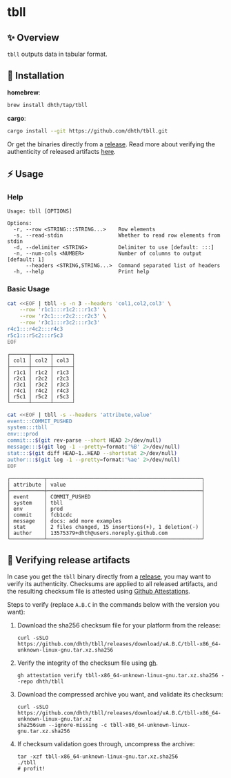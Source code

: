 # tbll

✨ Overview
---

`tbll` outputs data in tabular format.

💾 Installation
---

**homebrew**:

```sh
brew install dhth/tap/tbll
```

**cargo**:

```sh
cargo install --git https://github.com/dhth/tbll.git
```

Or get the binaries directly from a [release][1]. Read more about verifying the
authenticity of released artifacts [here](#-verifying-release-artifacts).

⚡️ Usage
---

### Help

```text
Usage: tbll [OPTIONS]

Options:
  -r, --row <STRING:::STRING...>    Row elements
  -s, --read-stdin                  Whether to read row elements from stdin
  -d, --delimiter <STRING>          Delimiter to use [default: :::]
  -n, --num-cols <NUMBER>           Number of columns to output [default: 1]
      --headers <STRING,STRING...>  Command separated list of headers
  -h, --help                        Print help
```

### Basic Usage

```bash
cat <<EOF | tbll -s -n 3 --headers 'col1,col2,col3' \
    --row 'r1c1:::r1c2:::r1c3' \
    --row 'r2c1:::r2c2:::r2c3' \
    --row 'r3c1:::r3c2:::r3c3'
r4c1:::r4c2:::r4c3
r5c1:::r5c2:::r5c3
EOF
```

```text
┌──────┬──────┬──────┐
│ col1 │ col2 │ col3 │
├──────┼──────┼──────┤
│ r1c1 │ r1c2 │ r1c3 │
│ r2c1 │ r2c2 │ r2c3 │
│ r3c1 │ r3c2 │ r3c3 │
│ r4c1 │ r4c2 │ r4c3 │
│ r5c1 │ r5c2 │ r5c3 │
└──────┴──────┴──────┘
```

```bash
cat <<EOF | tbll -s --headers 'attribute,value'
event:::COMMIT_PUSHED
system:::tbll
env:::prod
commit:::$(git rev-parse --short HEAD 2>/dev/null)
message:::$(git log -1 --pretty=format:'%B' 2>/dev/null)
stat:::$(git diff HEAD~1..HEAD --shortstat 2>/dev/null)
author:::$(git log -1 --pretty=format:'%ae' 2>/dev/null)
EOF
```

```text
┌───────────┬──────────────────────────────────────────────────┐
│ attribute │ value                                            │
├───────────┼──────────────────────────────────────────────────┤
│ event     │ COMMIT_PUSHED                                    │
│ system    │ tbll                                             │
│ env       │ prod                                             │
│ commit    │ fcb1cdc                                          │
│ message   │ docs: add more examples                          │
│ stat      │ 2 files changed, 15 insertions(+), 1 deletion(-) │
│ author    │ 13575379+dhth@users.noreply.github.com           │
└───────────┴──────────────────────────────────────────────────┘
```

🔐 Verifying release artifacts
---

In case you get the `tbll` binary directly from a [release][1], you may want to
verify its authenticity. Checksums are applied to all released artifacts, and
the resulting checksum file is attested using [Github Attestations][2].

Steps to verify (replace `A.B.C` in the commands below with the version you
want):

1. Download the sha256 checksum file for your platform from the release:

   ```shell
   curl -sSLO https://github.com/dhth/tbll/releases/download/vA.B.C/tbll-x86_64-unknown-linux-gnu.tar.xz.sha256
   ```

2. Verify the integrity of the checksum file using [gh][3].

   ```shell
   gh attestation verify tbll-x86_64-unknown-linux-gnu.tar.xz.sha256 --repo dhth/tbll
   ```

3. Download the compressed archive you want, and validate its checksum:

   ```shell
   curl -sSLO https://github.com/dhth/tbll/releases/download/vA.B.C/tbll-x86_64-unknown-linux-gnu.tar.xz
   sha256sum --ignore-missing -c tbll-x86_64-unknown-linux-gnu.tar.xz.sha256
   ```

3. If checksum validation goes through, uncompress the archive:

   ```shell
   tar -xzf tbll-x86_64-unknown-linux-gnu.tar.xz.sha256
   ./tbll
   # profit!
   ```

[1]: https://github.com/dhth/tbll/releases
[2]: https://github.blog/news-insights/product-news/introducing-artifact-attestations-now-in-public-beta/
[3]: https://github.com/cli/cli
